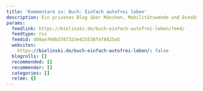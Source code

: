 ```yaml
---
title: 'Kommentare zu: Buch: Einfach autofrei leben'
description: Ein privates Blog über München, Mobilitätswende und DiesDasDinge
params:
  feedlink: https://bielinski.de/buch-einfach-autofrei-leben/feed/
  feedtype: rss
  feedid: d00ae760b3787323e425538f4f8825a5
  websites:
    https://bielinski.de/buch-einfach-autofrei-leben/: false
  blogrolls: []
  recommended: []
  recommender: []
  categories: []
  relme: {}
---
```

